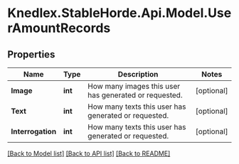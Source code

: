 # Knedlex.StableHorde.Api.Model.UserAmountRecords

## Properties

Name | Type | Description | Notes
------------ | ------------- | ------------- | -------------
**Image** | **int** | How many images this user has generated or requested. | [optional] 
**Text** | **int** | How many texts this user has generated or requested. | [optional] 
**Interrogation** | **int** | How many texts this user has generated or requested. | [optional] 

[[Back to Model list]](../README.md#documentation-for-models) [[Back to API list]](../README.md#documentation-for-api-endpoints) [[Back to README]](../README.md)

